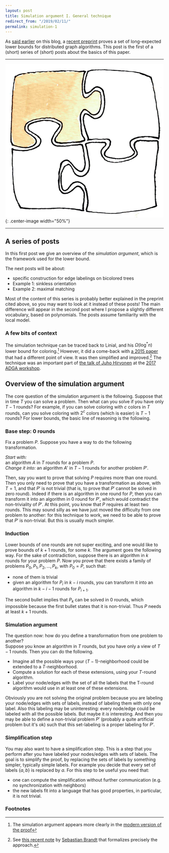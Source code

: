 ```yaml
---
layout: post
title: Simulation argument I. General technique
redirect_from: "/2019/02/11/"
permalink: simulation-1
---
```


As
[said earlier](https://discrete-notes.github.io/january-2019-notes) 
on this blog, a 
[recent preprint](https://arxiv.org/abs/1901.02441) 
proves a set of long-expected lower bounds for distributed graph algorithms. 
This post is the first of a (short) series of (short) posts about the basics of 
this paper. 

---

![](assets/puzzle-1.png){: .center-image width="50%"}

---

## A series of posts

In this first post we give an overview of the *simulation argument*, which is 
the framework used for the lower bound. 

The next posts will be about: 

* specific construction for edge labelings on bicolored trees
* Example 1: sinkless orientation
* Example 2: maximal matching

Most of the content of this series is probably better explained in the 
preprint cited above, so you may want to look at it instead of these posts! 
The main difference will appear in the second post where I propose a slightly 
different vocabulary, based on polynomials. The posts assume familiarity with 
the local model.

### A few bits of context 

The simulation technique can be traced back to Linial, 
and his $\Omega(\log^*n)$ lower bound for coloring.[^1]
However, it did a come-back with 
[a 2015 paper](https://arxiv.org/pdf/1511.00900.pdf) that had a different point 
of view. 
It was then simplified and improved.[^2] 
The technique was an important part of 
[the talk of Juho Hirvonen](http://adga.hiit.fi/2017/hirvonen.pdf) 
at the 
[2017 ADGA workshop](http://adga.hiit.fi/2017/). 

## Overview of the simulation argument

The core question of the simulation argument is the following. 
Suppose that in time $T$ you can solve a problem. 
Then what can you solve if you have only $T-1$ rounds? 
For example, if you can solve coloring with $c$ colors in $T$ rounds, can you 
solve coloring with $2^c$ colors (which is easier) is $T-1$ rounds?
For lower bounds, the basic line of reasoning is the following. 

### Base step: 0 rounds
Fix a problem $P$.
Suppose you have a way to do the following transformation.

*Start with:*  
an algorithm $A$ in $T$ rounds for a problem $P$.   
*Change it into:* 
an algorithm $A'$ in $T-1$ rounds for another problem $P'$.   

Then, say you want to prove that solving $P$ requires more than one
round. 
Then you only need to prove that you have a transformation as above, with $T=1$, 
and that $P'$ is not trivial (that is, to prove that 
$P'$ cannot be solved in zero round).
Indeed if there is an algorithm in one round for $P$, then you can transform it 
into an algorithm in 0 round for $P'$, which would contradict the 
non-triviality of $P'$. 
At this point, you know that $P$ requires at least two rounds. 
This may sound silly as we have just moved the difficulty from one problem to
another: for this technique to work, we need to be able to prove that $P'$ is 
non-trivial. But this is usually much simpler.

### Induction
Lower bounds of one rounds are not super exciting, and one would like to prove
bounds of $k+1$ rounds, for some $k$. 
The argument goes the following way.
For the sake of contradiction, suppose there is an algorithm in $k$ rounds for 
your problem $P$.
Now you prove that there exists a family of problems $P_0, P_1, P_2, ...,P_k$, with 
$P_0=P$, such that: 

* none of them is trivial
* given an algorithm for $P_i$ in $k-i$ rounds, you can transform it into an 
algorithm in $k-i-1$ rounds for $P_{i+1}$. 

The second bullet implies that $P_k$ can be solved in $0$ rounds, which impossible 
because the first bullet states that it is non-trivial. 
Thus $P$ needs at least $k+1$ rounds.

### Simulation argument
The question now: how do you define a transformation from one problem to another?   
Suppose you know an algorithm in $T$ rounds, but you have only a view of 
$T-1$ rounds. Then you can do the following.

* Imagine all the possible ways your $(T-1)$-neighborhood could be extended to a 
$T$-neighborhood. 
* Compute a solution for each of these extensions, using your $T$-round algorithm.
* Label your node/edges with the set of all the labels that the T-round algorithm
would use in at least one of these extensions.
 
Obviously you are not solving the original problem because you are labeling your
node/edges with sets of labels, instead of labeling them with only one label. 
Also this labeling may be uninteresting: every node/edge could be labeled with 
all the possible labels. 
But maybe it *is* interesting. 
And then you may be able to define a non-trivial problem $P'$ 
(probably a quite artificial problem but it's ok) such that this set-labeling 
is a proper labeling for $P'$. 

### Simplification step
You may also want to have a simplification step. 
This is a step that you perform after you have labeled your nodes/edges with 
sets of labels.
The goal is to simplify the proof, by replacing the sets of labels by something 
simpler, typically simple labels. For example you decide that every set of labels 
{$a,b$} is replaced by $a$. For this step to be useful you need that:
 
* one can compute the simplification without further communication (e.g. no 
synchronization with neighbors)
* the new labels fit into a language that has good properties, in particular, it 
is not trivial.

### Footnotes

[^1]: The simulation argument appears more clearly in the [modern version of the proof](https://users.ics.aalto.fi/suomela/doc/linial-easy.pdf)

[^2]: See [this recent note](https://arxiv.org/abs/1902.09958) by [Sebastian Brandt](https://disco.ethz.ch/alumni/brandts) that formalizes precisely the approach.

